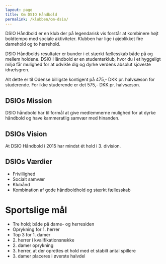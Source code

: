 ```yaml
---
layout: page
title: Om DSIO Håndbold
permalink: /klubben/om-dsio/
---
```

DSIO Håndbold er en klub der på legendarisk vis forstår at kombinere højt boldtempo med sociale aktiviteter. Klubben har lige i øjeblikket fire damehold og to herrehold.

DSIO Håndbolds resultater er bunder i et stærkt fællesskab både på og mellem holdene. DSIO Håndbold er en studenterklub, hvor du i et hyggeligt miljø får mulighed for at udvikle dig og dyrke verdens absolut sjoveste idrætsgren.

Alt dette er til Odense billigste kontigent på 475,- DKK pr. halvsæson for studerende. For ikke studerende er det 575,- DKK pr. halvsæson.

DSIOs Mission
---

DSIO håndbold har til formål at give medlemmerne mulighed for at dyrke håndbold og have kammeratlig samvær med hinanden.

DSIOs Vision
---

At DSIO Håndbold i 2015 har mindst ét hold i 3. division.

DSIOs Værdier
---

* Frivillighed
* Socialt samvær
* Klubånd
* Kombination af gode håndboldhold og stærkt fællesskab

# Sportslige mål
* Tre hold; både på dame- og herresiden
* Oprykning for 1. herrer
* Top 3 for 1. damer
* 2\. herrer i kvalifikationsrække
* 2\. damer oprykning
* 3\. herrer, at der oprettes et hold med et stabilt antal spillere
* 3\. damer placeres i øverste halvdel